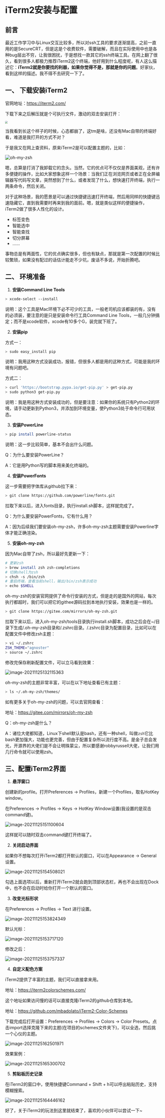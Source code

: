 # iTerm2安装与配置

## 前言

​	最近工作学习中与Linux交互比较多，所以对ssh工具的要求逐渐提高，之前一直用的是SecureCRT，但是这是个收费软件，需要破解，而且在实际使用中也是各种bug层出不穷，让我很困扰，于是想找一款其它的ssh终端工具。在网上翻了很久，看到很多人都极力推荐iTerm2这个终端，他好用到什么程度呢，有人这么描述它：**iTerm2就是你要找的利器，如果你觉得不是，那就是你的问题**。好家伙，看到这样的描述。我不得不去研究一下了。

## 一、 下载安装iTerm2

官网地址：https://iterm2.com/

下载下来之后解压就是个可执行文件，激动的双击安装打开：

<img src="iTerm2安装.assets/iterm2.jpg" style="zoom: 50%;" />


当我看到长这个样子的时候，心态都崩了，这tm是啥，还没有Mac自带的终端好看，难道是我打开的方式不对？

于是我又在网上查资料，原来iTerm2是可以配置主题的，比如：

<img src="iTerm2%E5%AE%89%E8%A3%85.assets/oh-my-zsh.png" alt="oh-my-zsh" />

嗯，总算是打消了我卸载它的念头。当然，它的优点可不仅仅是界面美观，还有许多便捷的操作，比如大家想象这样一个场景：当我们正在浏览网页或者正在全屏编辑器写代码写文章，突然想到了什么，或者发现了什么，想快速打开终端，执行一两条命令，然后关闭。

对于这种场景，我的愿景是可以通过快捷键迅速打开终端，然后用同样的快捷键迅速隐藏它，直到我需要时再来到我的面前。嗯，就是类似这样的便捷操作，iTerm2做了很多人性化的设计。

- 标签变色
- 智能选中
- 智能查找
- 切分屏幕
- ......

事物总是有两面性，它的优点确实很多，但也有缺点，那就是第一次配置的时候比较繁琐，如果没有配过的话估计能走不少坑，废话不多说，开始折腾吧。

## 二、 环境准备

1. **安装Command Line Tools**

```bash
> xcode-select --install
```

说明：这个工具是Mac环境下必不可少的工具，一般老司机应该都装的有，没有的必须装，要注意的是只是安装命令行工具Command Line Tools，一般几分钟搞定；而不是xcode软件，xcode有10多个G，装完就下班了。

2. **安装pip**

 方式一：

```bash
> sudo easy_install pip
```

说明：我用这种方式没装成功，报错，但很多人都是用的这种方式，可能是我的环境有问题吧。

方式二：

```bash
> curl 'https://bootstrap.pypa.io/get-pip.py' > get-pip.py
> sudo python3 get-pip.py
```

说明：我是用这种方式安装成功的，但是要注意：如果你的系统只有Python2的环境，请手动更新到Python3，并添加到环境变量，使Python3处于命令行可用状态。

3. **安装PowerLine**

```bash
> pip install powerline-status
```

说明：这一步比较简单，基本不会出什么问题。

Q：为什么要安装PowerLine？

A：它是用Python写的脚本用来美化终端的。

4. **安装PowerFonts**

这一步需要把字体库从github拉下来：

```bash
> git clone https://github.com/powerline/fonts.git
```

拉取下来以后，进入fonts目录，执行install.sh脚本，这样就完成了。

Q：为什么要安装PowerFonts，它有什么用？

A：因为后续我们要安装oh-my-zsh，许多oh-my-zsh主题需要安装Powerline字体才能正确渲染。

5. **安装oh-my-zsh**

因为Mac自带了zsh，所以最好先更新一下：

```bash
# 更新zsh
> brew install zsh zsh-completions
# 切换shell为zsh
> chsh -s /bin/zsh
# 重启终端，查看当前shell，输出/bin/zsh表示成功
> echo $SHELL
```

oh-my-zsh的安装官网提供了命令行安装的方式，但是走的是国外的网站，每次执行都超时，我们可以把它的githee源码拉到本地执行安装，效果也是一样的。

```bash
> git clone https://gitee.com/mirrors/oh-my-zsh.git
```

拉取下来以后，进入oh-my-zsh/tools目录执行install.sh脚本，成功之后会在~/目录下生成/.oh-my-zsh目录和/.zshrc目录。/.zshrc目录为配置目录，比如可以在配置文件中修改zsh主题：

```bash
> vi ~/.zshrc
ZSH_THEME="agnoster"
> source ~/.zshrc
```

修改完保存刷新配置文件，可以立马看到效果：

![image-20211125132115363](iTerm2安装.assets/image-20211125132115363.png)

oh-my-zsh的主题非常丰富，可以在以下地址查看已有主题：

```bash
> ls ~/.oh-my-zsh/themes/
```

如有更多关于oh-my-zsh的问题，可以去官网查看：

地址：https://gitee.com/mirrors/oh-my-zsh

Q：oh-my-zsh是什么？

A：诸位大佬都知道，Linux下shell默认是bash，还有一种shell，叫做`zsh`它比bash更加强大，功能也更完善，但由于配置复杂所以流行度不高。是金子总会发光，开源界的大佬们是不会让明珠蒙尘，所以要感谢robbyrussell大佬，让我们用几行命令就可以使用zsh。

## 三、配置iTerm2界面

1. **悬浮窗口**

创建新的profile。打开Preferences -> Profiles，新建一个Profiles，取名HotKey window。

在Preferences -> Profiles -> Keys -> HotKey Window设置(我设置的是双击command键)。

<img src="iTerm2安装.assets/image-20211125151100604.png" alt="image-20211125151100604"  />

这样就可以随时双击command键打开终端了。

2. **关闭启动界面**

如果你不想每次打开iTerm2都打开默认的窗口，可以在Appearance -> General 设置。

![image-20211125154508021](iTerm2安装.assets/image-20211125154508021-7826310.png)

勾选上面选项以后，重新打开iTerm2就会跑到顶部状态栏，再也不会出现在Dock中，也不会在启动时给你打开一个默认的窗口。

3. **改变光标形状**

在Preferences -> Profiles -> Text 进行设置。

<img src="iTerm2%E5%AE%89%E8%A3%85.assets/image-20211125153824349.png" alt="image-20211125153824349" />

默认光标：

![image-20211125153717120](iTerm2安装.assets/image-20211125153717120-7825839.png)

修改之后：

![image-20211125153757337](iTerm2安装.assets/image-20211125153757337-7825878.png)

4. **自定义配色方案**

iTerm2提供了丰富的主题，我们可以直接拿来用。

地址：https://iterm2colorschemes.com/

这个地址如果访问慢的话可以直接克隆iTerm2的github仓库到本地。

地址：https://github.com/mbadolato/iTerm2-Color-Schemes

下载完成后打开设置：Preferences -> Profiles -> Colors -> Color Presets。点击import选择克隆下来的主题(在项目的schemes文件夹下)，可以全选，然后挑一个心仪的主题。

![image-20211125162501971](iTerm2安装.assets/image-20211125162501971-7828704.png)

效果案例：

![image-20211125165300702](iTerm2安装.assets/image-20211125165300702-7830382.png)

5. **剪贴板历史记录**

在iTerm2的窗口中，使用快捷键Command + Shift + h可以呼出粘贴历史，支持模糊搜索。

![image-20211125164446162](iTerm2安装.assets/image-20211125164446162.png)



好了，关于iTerm2的玩法到这里就结束了，喜欢的小伙伴可以尝试一下~



